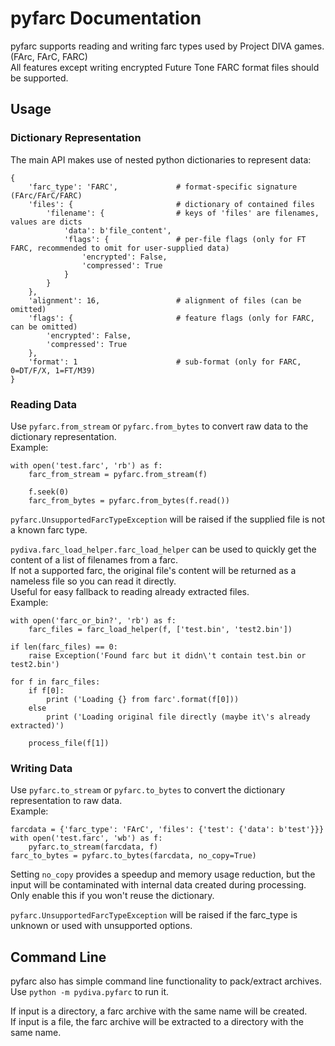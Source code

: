 pyfarc Documentation
====================

pyfarc supports reading and writing farc types used by Project DIVA games. (FArc, FArC, FARC)  
All features except writing encrypted Future Tone FARC format files should be supported.

## Usage
### Dictionary Representation
The main API makes use of nested python dictionaries to represent data:
```
{
    'farc_type': 'FARC',             # format-specific signature (FArc/FArC/FARC)
    'files': {                       # dictionary of contained files
        'filename': {                # keys of 'files' are filenames, values are dicts
            'data': b'file_content',
            'flags': {               # per-file flags (only for FT FARC, recommended to omit for user-supplied data)
                'encrypted': False,
                'compressed': True
            }
        }
    },
    'alignment': 16,                 # alignment of files (can be omitted)
    'flags': {                       # feature flags (only for FARC, can be omitted)
        'encrypted': False,
        'compressed': True
    },
    'format': 1                      # sub-format (only for FARC, 0=DT/F/X, 1=FT/M39)
}
```

### Reading Data
Use `pyfarc.from_stream` or `pyfarc.from_bytes` to convert raw data to the dictionary representation.  
Example:
```
with open('test.farc', 'rb') as f:
    farc_from_stream = pyfarc.from_stream(f)
    
    f.seek(0)
    farc_from_bytes = pyfarc.from_bytes(f.read())
```

`pyfarc.UnsupportedFarcTypeException` will be raised if the supplied file is not a known farc type.


`pydiva.farc_load_helper.farc_load_helper` can be used to quickly get the content of a list of filenames from a farc.  
If not a supported farc, the original file's content will be returned as a nameless file so you can read it directly.  
Useful for easy fallback to reading already extracted files.  
Example:
```
with open('farc_or_bin?', 'rb') as f:
    farc_files = farc_load_helper(f, ['test.bin', 'test2.bin'])

if len(farc_files) == 0:
    raise Exception('Found farc but it didn\'t contain test.bin or test2.bin')

for f in farc_files:
    if f[0]:
        print ('Loading {} from farc'.format(f[0]))
    else
        print ('Loading original file directly (maybe it\'s already extracted)')

    process_file(f[1])
```


### Writing Data
Use `pyfarc.to_stream` or `pyfarc.to_bytes` to convert the dictionary representation to raw data.  
Example:
```
farcdata = {'farc_type': 'FArC', 'files': {'test': {'data': b'test'}}}
with open('test.farc', 'wb') as f:
    pyfarc.to_stream(farcdata, f)
farc_to_bytes = pyfarc.to_bytes(farcdata, no_copy=True)
```

Setting `no_copy` provides a speedup and memory usage reduction, but the input will be contaminated with internal data
created during processing. Only enable this if you won't reuse the dictionary.

`pyfarc.UnsupportedFarcTypeException` will be raised if the farc_type is unknown or used with unsupported options.


## Command Line
pyfarc also has simple command line functionality to pack/extract archives.  
Use `python -m pydiva.pyfarc` to run it.

If input is a directory, a farc archive with the same name will be created.  
If input is a file, the farc archive will be extracted to a directory with the same name.